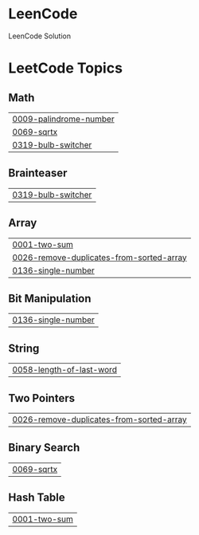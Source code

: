 # LeenCode
LeenCode Solution

<!---LeetCode Topics Start-->
# LeetCode Topics
## Math
|  |
| ------- |
| [0009-palindrome-number](https://github.com/FahimAfridi10/LeenCode/tree/master/0009-palindrome-number) |
| [0069-sqrtx](https://github.com/FahimAfridi10/LeenCode/tree/master/0069-sqrtx) |
| [0319-bulb-switcher](https://github.com/FahimAfridi10/LeenCode/tree/master/0319-bulb-switcher) |
## Brainteaser
|  |
| ------- |
| [0319-bulb-switcher](https://github.com/FahimAfridi10/LeenCode/tree/master/0319-bulb-switcher) |
## Array
|  |
| ------- |
| [0001-two-sum](https://github.com/FahimAfridi10/LeenCode/tree/master/0001-two-sum) |
| [0026-remove-duplicates-from-sorted-array](https://github.com/FahimAfridi10/LeenCode/tree/master/0026-remove-duplicates-from-sorted-array) |
| [0136-single-number](https://github.com/FahimAfridi10/LeenCode/tree/master/0136-single-number) |
## Bit Manipulation
|  |
| ------- |
| [0136-single-number](https://github.com/FahimAfridi10/LeenCode/tree/master/0136-single-number) |
## String
|  |
| ------- |
| [0058-length-of-last-word](https://github.com/FahimAfridi10/LeenCode/tree/master/0058-length-of-last-word) |
## Two Pointers
|  |
| ------- |
| [0026-remove-duplicates-from-sorted-array](https://github.com/FahimAfridi10/LeenCode/tree/master/0026-remove-duplicates-from-sorted-array) |
## Binary Search
|  |
| ------- |
| [0069-sqrtx](https://github.com/FahimAfridi10/LeenCode/tree/master/0069-sqrtx) |
## Hash Table
|  |
| ------- |
| [0001-two-sum](https://github.com/FahimAfridi10/LeenCode/tree/master/0001-two-sum) |
<!---LeetCode Topics End-->